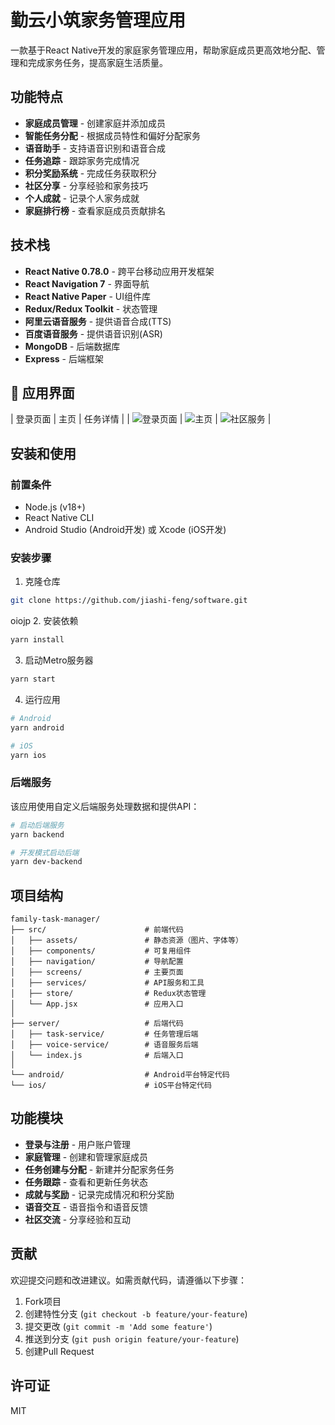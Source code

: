 # 勤云小筑家务管理应用

一款基于React Native开发的家庭家务管理应用，帮助家庭成员更高效地分配、管理和完成家务任务，提高家庭生活质量。

## 功能特点

- **家庭成员管理** - 创建家庭并添加成员
- **智能任务分配** - 根据成员特性和偏好分配家务
- **语音助手** - 支持语音识别和语音合成
- **任务追踪** - 跟踪家务完成情况
- **积分奖励系统** - 完成任务获取积分
- **社区分享** - 分享经验和家务技巧
- **个人成就** - 记录个人家务成就
- **家庭排行榜** - 查看家庭成员贡献排名

## 技术栈

- **React Native 0.78.0** - 跨平台移动应用开发框架
- **React Navigation 7** - 界面导航
- **React Native Paper** - UI组件库
- **Redux/Redux Toolkit** - 状态管理
- **阿里云语音服务** - 提供语音合成(TTS)
- **百度语音服务** - 提供语音识别(ASR)
- **MongoDB** - 后端数据库
- **Express** - 后端框架

## 📱 应用界面

| 登录页面 | 主页 | 任务详情 |
| ![登录页面](./screenshots/login.png) | ![主页](./screenshots/home.png) | ![社区服务](./screenshots/commnuity.png) |

## 安装和使用

### 前置条件

- Node.js (v18+)
- React Native CLI
- Android Studio (Android开发) 或 Xcode (iOS开发)

### 安装步骤

1. 克隆仓库
```bash
git clone https://github.com/jiashi-feng/software.git
```
oiojp
2. 安装依赖
```bash
yarn install
```

3. 启动Metro服务器
```bash
yarn start
```

4. 运行应用
```bash
# Android
yarn android

# iOS
yarn ios
```

### 后端服务

该应用使用自定义后端服务处理数据和提供API：

```bash
# 启动后端服务
yarn backend

# 开发模式启动后端
yarn dev-backend
```

## 项目结构

```
family-task-manager/
├── src/                      # 前端代码
│   ├── assets/               # 静态资源（图片、字体等）
│   ├── components/           # 可复用组件
│   ├── navigation/           # 导航配置
│   ├── screens/              # 主要页面
│   ├── services/             # API服务和工具
│   ├── store/                # Redux状态管理
│   └── App.jsx               # 应用入口
│
├── server/                   # 后端代码
│   ├── task-service/         # 任务管理后端
│   ├── voice-service/        # 语音服务后端
│   └── index.js              # 后端入口
│
└── android/                  # Android平台特定代码
└── ios/                      # iOS平台特定代码
```

## 功能模块

- **登录与注册** - 用户账户管理
- **家庭管理** - 创建和管理家庭成员
- **任务创建与分配** - 新建并分配家务任务
- **任务跟踪** - 查看和更新任务状态
- **成就与奖励** - 记录完成情况和积分奖励
- **语音交互** - 语音指令和语音反馈
- **社区交流** - 分享经验和互动

## 贡献

欢迎提交问题和改进建议。如需贡献代码，请遵循以下步骤：

1. Fork项目
2. 创建特性分支 (`git checkout -b feature/your-feature`)
3. 提交更改 (`git commit -m 'Add some feature'`)
4. 推送到分支 (`git push origin feature/your-feature`)
5. 创建Pull Request

## 许可证

MIT
